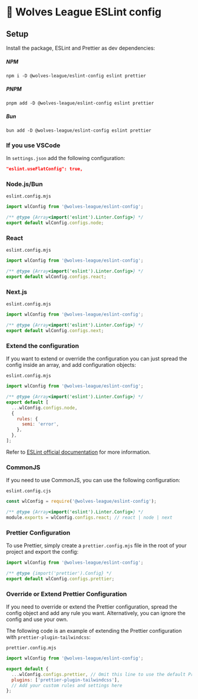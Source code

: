 # 🐺 Wolves League ESLint config

## Setup

Install the package, ESLint and Prettier as dev dependencies:

##### NPM

```shell
npm i -D @wolves-league/eslint-config eslint prettier
```

##### PNPM

```shell
pnpm add -D @wolves-league/eslint-config eslint prettier
```

##### Bun

```shell
bun add -D @wolves-league/eslint-config eslint prettier
```

### If you use VSCode

In `settings.json` add the following configuration:

```json
"eslint.useFlatConfig": true,
```

### Node.js/Bun

`eslint.config.mjs`

```javascript
import wlConfig from '@wolves-league/eslint-config';

/** @type {Array<import('eslint').Linter.Config>} */
export default wlConfig.configs.node;
```

### React

`eslint.config.mjs`

```javascript
import wlConfig from '@wolves-league/eslint-config';

/** @type {Array<import('eslint').Linter.Config>} */
export default wlConfig.configs.react;
```

### Next.js

`eslint.config.mjs`

```javascript
import wlConfig from '@wolves-league/eslint-config';

/** @type {Array<import('eslint').Linter.Config>} */
export default wlConfig.configs.next;
```

### Extend the configuration

If you want to extend or override the configuration you can just spread the config inside an array, and add configuration objects:

`eslint.config.mjs`

```javascript
import wlConfig from '@wolves-league/eslint-config';

/** @type {Array<import('eslint').Linter.Config>} */
export default [
  ...wlConfig.configs.node,
  {
    rules: {
      semi: 'error',
    },
  },
];
```

Refer to [ESLint official documentation](https://eslint.org/docs/latest/use/configure/configuration-files) for more information.

### CommonJS

If you need to use CommonJS, you can use the following configuration:

`eslint.config.cjs`
```javascript
const wlConfig = require('@wolves-league/eslint-config');

/** @type {Array<import('eslint').Linter.Config>} */
module.exports = wlConfig.configs.react; // react | node | next
```

### Prettier Configuration

To use Prettier, simply create a `prettier.config.mjs` file in the root of your project and export the config:

```javascript
import wlConfig from '@wolves-league/eslint-config';

/** @type {import('prettier').Config} */
export default wlConfig.configs.prettier;
```

### Override or Extend Prettier Configuration

If you need to override or extend the Prettier configuration, spread the config object and add any rule you want. Alternatively, you can ignore the config and use your own.

The following code is an example of extending the Prettier configuration with `prettier-plugin-tailwindcss`:

`prettier.config.mjs`
```javascript
import wlConfig from '@wolves-league/eslint-config';

export default {
  ...wlConfig.configs.prettier, // Omit this line to use the default Prettier configuration and/or use your own
  plugins: ['prettier-plugin-tailwindcss'],
  // Add your custom rules and settings here
};
```
